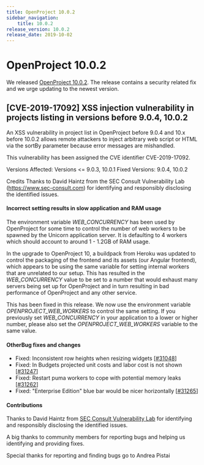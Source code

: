 ```yaml
---
title: OpenProject 10.0.2
sidebar_navigation:
    title: 10.0.2
release_version: 10.0.2
release_date: 2019-10-02
---
```


# OpenProject 10.0.2

We released [OpenProject 10.0.2](https://community.openproject.com/versions/1395).
The release contains a security related fix and we urge updating to the newest version.



## [CVE-2019-17092] XSS injection vulnerability in projects listing in versions before 9.0.4, 10.0.2

An XSS vulnerability in project list in OpenProject before 9.0.4 and 10.x before 10.0.2 allows remote attackers to inject arbitrary web script or HTML via the sortBy parameter because error messages are mishandled.

This vulnerability has been assigned the CVE identifier CVE-2019-17092.

Versions Affected: Versions <= 9.0.3, 10.0.1
Fixed Versions: 9.0.4, 10.0.2

Credits
Thanks to David Haintz from the SEC Consult Vulnerability Lab (https://www.sec-consult.com) for identifying and responsibly disclosing the identified issues.

####  

#### Incorrect setting results in slow application and RAM usage

The environment variable *WEB_CONCURRENCY* has been used by OpenProject for some time to control the number of web workers to be spawned by the Unicorn application server. It is defaulting to 4 workers which should account to around 1 - 1.2GB of RAM usage.

In the upgrade to OpenProject 10, a buildpack from Heroku was updated to control the packaging of the frontend and its assets (our Angular frontend), which appears to be using the same variable for setting internal workers that are unrelated to our setup. This has resulted in the *WEB_CONCURRENCY* value to be set to a number that would exhaust many servers being set up for OpenProject and in turn resulting in bad performance of OpenProject and any other service.

This has been fixed in this release. We now use the environment variable *OPENPROJECT_WEB_WORKERS* to control the same setting. If you previously set *WEB_CONCURRENCY* in your application to a lower or higher number, please also set the *OPENPROJECT_WEB_WORKERS* variable to the same value.

####  

#### OtherBug fixes and changes

- Fixed: Inconsistent row heights when resizing widgets [[#31048](https://community.openproject.com/wp/31048)]
- Fixed: In Budgets projected unit costs and labor cost is not shown [[#31247](https://community.openproject.com/wp/31247)]
- Fixed: Restart puma workers to cope with potential memory leaks [[#31262](https://community.openproject.com/wp/31262)]
- Fixed: "Enterprise Edition" blue bar would be nicer horizontally [[#31265](https://community.openproject.com/wp/31265)]

####  

#### Contributions

Thanks to David Haintz from [SEC Consult Vulnerability Lab](https://www.sec-consult.com/) for identifying and responsibly disclosing the identified issues.

A big thanks to community members for reporting bugs and helping us identifying and providing fixes.

Special thanks for reporting and finding bugs go to Andrea Pistai

